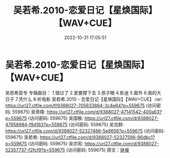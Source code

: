 ﻿---
title: 吴若希.2010-恋爱日记【星焕国际】【WAV+CUE】
date: 2022-10-31 17:05:51
categories: WAV车载音乐、镜像
tags: 华语中文
---
# 吴若希.2010-恋爱日记【星焕国际】【WAV+CUE】

吴若希首专
专辑曲目：
1.错过了
2.爱要撑下去
3.孩子眼
4.影迷
5.窗外
6.我的大日子
7.凭什么
8.听电影
吴若希.2010 - 恋爱日记【星焕国际】【WAV+CUE】.rar:
https://url27.ctfile.com/f/9388027-705633864-3c4e64?p=559675
(访问密码: 559675)
吴奇隆: https://url27.ctfile.com/d/9388027-47141542-400a63?p=559675
(访问密码: 559675)
吴国敬: https://url27.ctfile.com/d/9388027-47958984-f9d163?p=559675
(访问密码: 559675)
吴克群: https://url27.ctfile.com/d/9388027-52327488-5e6656?p=559675
(访问密码: 559675)
吴若希: https://url27.ctfile.com/d/9388027-52327596-96dbc1?p=559675
(访问密码: 559675)
吴宗宪: https://url27.ctfile.com/d/9388027-52357737-f2fcf9?p=559675
(访问密码: 559675)
原文：[链接](https://blog.sina.com.cn/s/blog_1647c7e760103103t.html)